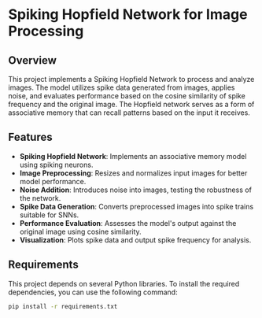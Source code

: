 # Spiking Hopfield Network for Image Processing

## Overview
This project implements a Spiking Hopfield Network to process and analyze images. The model utilizes spike data generated from images, applies noise, and evaluates performance based on the cosine similarity of spike frequency and the original image. The Hopfield network serves as a form of associative memory that can recall patterns based on the input it receives.

## Features
- **Spiking Hopfield Network**: Implements an associative memory model using spiking neurons.
- **Image Preprocessing**: Resizes and normalizes input images for better model performance.
- **Noise Addition**: Introduces noise into images, testing the robustness of the network.
- **Spike Data Generation**: Converts preprocessed images into spike trains suitable for SNNs.
- **Performance Evaluation**: Assesses the model's output against the original image using cosine similarity.
- **Visualization**: Plots spike data and output spike frequency for analysis.

## Requirements
This project depends on several Python libraries. To install the required dependencies, you can use the following command:

```bash
pip install -r requirements.txt